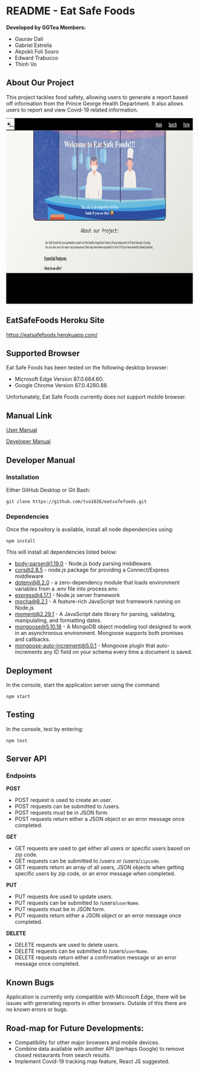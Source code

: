 # README - Eat Safe Foods

**Developed by GGTea Members:** 
- Gaurav Dali
- Gabriel Estrella
- Akpokli Foli Sosro
- Edward Trabucco
- Thinh Vo

## About Our Project

This project tackles food safety, allowing users to generate a report based off information from the Prince George Health Department. It also allows users to report and view Covid-19 related information.
<p align="center">
  <img width="1000" height="500" src="docs/overview.gif">
</p>

## EatSafeFoods Heroku Site

https://eatsafefoods.herokuapp.com/

## Supported Browser
Eat Safe Foods has been tested on the following desktop browser:
- Microsoft Edge Version 87.0.664.60.
- Google Chrome Version 87.0.4280.88.

Unfortunately, Eat Safe Foods currently does not support mobile browser.

## Manual Link

[User Manual](https://github.com/tvo1026/eatsafefoods/blob/master/docs/user.md)

[Developer Manual](https://github.com/tvo1026/eatsafefoods/tree/master#developer-manual)

## Developer Manual

### Installation

Either GitHub Desktop or Git Bash:
```
git clone https://github.com/tvo1026/eatsafefoods.git
```
### Dependencies

Once the repository is available, install all node dependencies using:
 ```
 npm install  
 ```
This will install all dependencies listed below:
- body-parser@1.19.0 - Node.js body parsing middleware.
- cors@2.8.5 - node.js package for providing a Connect/Express middleware
- dotenv@8.2.0 - a zero-dependency module that loads environment variables from a .env file into process.env.
- express@4.17.1 - Node.js server framework
- mocha@8.2.1 - A feature-rich JavaScript test framework running on Node.js
- moment@2.29.1 - A JavaScript date library for parsing, validating, manipulating, and formatting dates.
- mongoose@5.10.18 - A MongoDB object modeling tool designed to work in an asynchronous environment. Mongoose supports both promises and callbacks.
- mongoose-auto-increment@5.0.1 - Mongoose plugin that auto-increments any ID field on your schema every time a document is saved.

## Deployment

In the console, start the application server using the command:
 ```
npm start
 ```

## Testing

 In the console, test by entering:
 ```
npm test
 ```

## Server API

### Endpoints

**POST**
- POST request is used to create an user.
- POST requests can be submitted to /users.
- POST requests must be in JSON form.
- POST requests return either a JSON object or an error message once completed.

**GET**
- GET requests are used to get either all users or specific users based on zip code.
- GET requests can be submitted to /users or /users/`zipcode`.
- GET requests return an array of all users, JSON objects when getting specific users by zip code, or an error message when completed.

**PUT**
- PUT requests Are used to update users.
- PUT requests can be submitted to /users/`userName`.
- PUT requests must be in JSON form.
- PUT requests return either a JSON object or an error message once completed.

**DELETE**
 - DELETE requests are used to delete users.
 - DELETE requests can be submitted to /users/`userName`.
 - DELETE requests return either a confirmation message or an error message once completed.

## Known Bugs

Application is currently only compatible with Microsoft Edge, there will be issues with generating reports in other browsers. Outside of this there are no known errors or bugs.

## Road-map for Future Developments:

- Compatibility for other major browsers and mobile devices.
- Combine data available with another API (perhaps Google) to remove closed restaurants from search results.
- Implement Covid-19 tracking map feature, React JS suggested.